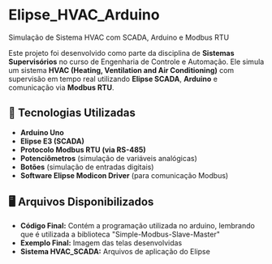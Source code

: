 # Elipse_HVAC_Arduino

Simulação de Sistema HVAC com SCADA, Arduino e Modbus RTU

Este projeto foi desenvolvido como parte da disciplina de **Sistemas Supervisórios** no curso de Engenharia de Controle e Automação. Ele simula um sistema **HVAC (Heating, Ventilation and Air Conditioning)** com supervisão em tempo real utilizando **Elipse SCADA**, **Arduino** e comunicação via **Modbus RTU**.

## 🔧 Tecnologias Utilizadas

- **Arduino Uno**
- **Elipse E3 (SCADA)**
- **Protocolo Modbus RTU (via RS-485)**
- **Potenciômetros** (simulação de variáveis analógicas)
- **Botões** (simulação de entradas digitais)
- **Software Elipse Modicon Driver** (para comunicação Modbus)

## 🖥️ Arquivos Disponibilizados 

- **Código Final:** Contém a programação utilizada no arduino, lembrando que é utilizada a biblioteca "Simple-Modbus-Slave-Master"
- **Exemplo Final:** Imagem das telas desenvolvidas
- **Sistema HVAC_SCADA:** Arquivos de aplicação do Elipse


